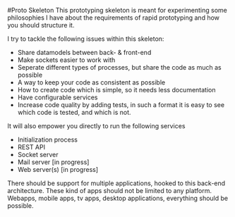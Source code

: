 #Proto Skeleton
This prototyping skeleton is meant for experimenting some philosophies I have about the requirements of rapid prototyping and how you should structure it.

I try to tackle the following issues within this skeleton:
- Share datamodels between back- & front-end
- Make sockets easier to work with
- Seperate different types of processes, but share the code as much as possible
- A way to keep your code as consistent as possible
- How to create code which is simple, so it needs less documentation
- Have configurable services
- Increase code quality by adding tests, in such a format it is easy to see which code is tested, and which is not.

It will also empower you directly to run the following services
- Initialization process
- REST API
- Socket server
- Mail server [in progress]
- Web server(s) [in progress]

There should be support for multiple applications, hooked to this back-end architecture. These kind of apps should not be limited to any platform. Webapps, mobile apps, tv apps, desktop applications, everything should be possible.


